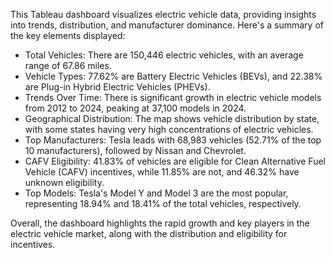This Tableau dashboard visualizes electric vehicle data, providing insights into trends, distribution, and manufacturer dominance. Here's a summary of the key elements displayed:
- Total Vehicles: There are 150,446 electric vehicles, with an average range of 67.86 miles.
- Vehicle Types: 77.62% are Battery Electric Vehicles (BEVs), and 22.38% are Plug-in Hybrid Electric Vehicles (PHEVs).
- Trends Over Time: There is significant growth in electric vehicle models from 2012 to 2024, peaking at 37,100 models in 2024.
- Geographical Distribution: The map shows vehicle distribution by state, with some states having very high concentrations of electric vehicles.
- Top Manufacturers: Tesla leads with 68,983 vehicles (52.71% of the top 10 manufacturers), followed by Nissan and Chevrolet.
- CAFV Eligibility: 41.83% of vehicles are eligible for Clean Alternative Fuel Vehicle (CAFV) incentives, while 11.85% are not, and 46.32% have unknown eligibility.
- Top Models: Tesla's Model Y and Model 3 are the most popular, representing 18.94% and 18.41% of the total vehicles, respectively.

Overall, the dashboard highlights the rapid growth and key players in the electric vehicle market, along with the distribution and eligibility for incentives.
